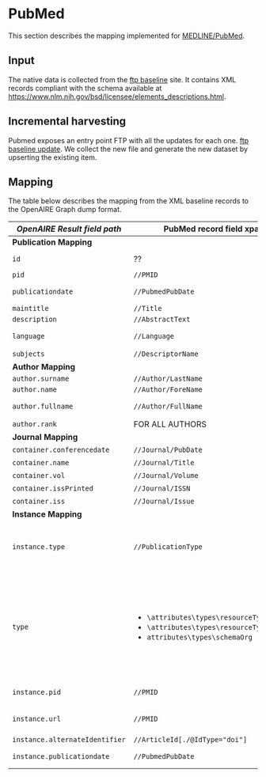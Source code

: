 # PubMed

This section describes the mapping implemented for [MEDLINE/PubMed](https://pubmed.ncbi.nlm.nih.gov/).

## Input

The native data is collected from the [ftp baseline](https://ftp.ncbi.nlm.nih.gov/pubmed/baseline/) site. 
It contains XML records compliant with the schema available at https://www.nlm.nih.gov/bsd/licensee/elements_descriptions.html.

## Incremental harvesting
Pubmed exposes an entry point FTP with all the updates for each one. [ftp baseline update](https://ftp.ncbi.nlm.nih.gov/pubmed/updatefiles/). We collect the new file and generate the new dataset by upserting the existing item.
## Mapping

The table below describes the mapping from the XML baseline records to the OpenAIRE Graph dump format.


| *OpenAIRE Result field path*   | PubMed record field xpath      | Notes                                                                                                                                                         |
|--------------------------------|--------------------------------|---------------------------------------------------------------------------------------------------------------------------------------------------------------|
| **Publication Mapping**        |                                |                                                                                                                                                               |
| `id`                           | ??                             | id in the form `pmid_________::md5(pmid)`                                                                                                                     |
| `pid`                          | `//PMID`                       | `classid = classname = pmid`                                                                                                                                  |
| `publicationdate`              | `//PubmedPubDate`              | clean and normalize the format of the date to be YYYY-mm-dd                                                                                                   |
| `maintitle`                    | `//Title`                      |                                                                                                                                                               |
| `description`                  | `//AbstractText`               |                                                                                                                                                               |
| `language`                     | `//Language`                   | cleaning vocabulary -> dnet:languages                                                                                                                         |
| `subjects`                     | `//DescriptorName`             | classId, className = keyword                                                                                                                                  |
| **Author Mapping**             |                                |                                                                                                                                                               |
| `author.surname`               | `//Author/LastName`            |                                                                                                                                                               |
| `author.name`                  | `//Author/ForeName`            |                                                                                                                                                               |
| `author.fullname`              | `//Author/FullName`            | Concatenation of forename + lastName if exist                                                                                                                 |
| `author.rank`                  | FOR ALL AUTHORS                | sequential number starting from 1                                                                                                                             |
| **Journal Mapping**            |                                |                                                                                                                                                               |
| `container.conferencedate`     | `//Journal/PubDate`            | map the date of the Journal                                                                                                                                   |
| `container.name`               | `//Journal/Title`              | name of the journal                                                                                                                                           |
| `container.vol`                | `//Journal/Volume`             | journal volume                                                                                                                                                |
| `container.issPrinted`         | `//Journal/ISSN`               | the journal issn                                                                                                                                                        |
| `container.iss`                | `//Journal/Issue`              | The journal issue                                                                                                                                             |
| **Instance Mapping**           |                                |                                                                                                                                                               |
| `instance.type`                | `//PublicationType`            | if the article contains the typology `Journal Article` then we apply this type else We have to find a terms that match the vocabulary otherwise we discard it |
|`type` |  <ul><li>`\attributes\types\resourceType`</li>  <li> `\attributes\types\resourceTypeGeneral` </li>  <li>`attributes\types\schemaOrg`</li></ul>      |    Using the **_dnet:result_typologies_** vocabulary, we look up the `instance.type` synonym to  generate one of the following main entities: <ul><li>`publication`</li>  <li>`dataset`</li> <li> `software`</li>  <li>`otherresearchproduct`</li></ul>    | 
| `instance.pid`                 | `//PMID`                       | map the pmid in the pid in the instance                                                                                                                       |
| `instance.url`                 | `//PMID`                       | creates the URL by prepending `https://pubmed.ncbi.nlm.nih.gov/` to the PMId                                                                                  |
| `instance.alternateIdentifier` | `//ArticleId[./@IdType="doi"]` |                                                                                                                                                               |
| `instance.publicationdate`     | `//PubmedPubDate`              |   clean and normalize the format of the date to be YYYY-mm-dd                                                                                                 |